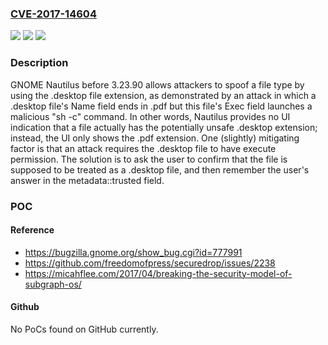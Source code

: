 ### [CVE-2017-14604](https://cve.mitre.org/cgi-bin/cvename.cgi?name=CVE-2017-14604)
![](https://img.shields.io/static/v1?label=Product&message=n%2Fa&color=blue)
![](https://img.shields.io/static/v1?label=Version&message=n%2Fa&color=blue)
![](https://img.shields.io/static/v1?label=Vulnerability&message=n%2Fa&color=brighgreen)

### Description

GNOME Nautilus before 3.23.90 allows attackers to spoof a file type by using the .desktop file extension, as demonstrated by an attack in which a .desktop file's Name field ends in .pdf but this file's Exec field launches a malicious "sh -c" command. In other words, Nautilus provides no UI indication that a file actually has the potentially unsafe .desktop extension; instead, the UI only shows the .pdf extension. One (slightly) mitigating factor is that an attack requires the .desktop file to have execute permission. The solution is to ask the user to confirm that the file is supposed to be treated as a .desktop file, and then remember the user's answer in the metadata::trusted field.

### POC

#### Reference
- https://bugzilla.gnome.org/show_bug.cgi?id=777991
- https://github.com/freedomofpress/securedrop/issues/2238
- https://micahflee.com/2017/04/breaking-the-security-model-of-subgraph-os/

#### Github
No PoCs found on GitHub currently.

